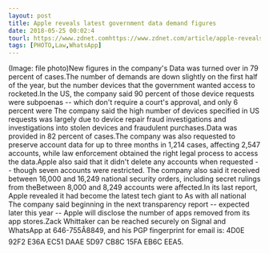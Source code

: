 ```yaml
---
layout: post
title: Apple reveals latest government data demand figures
date: 2018-05-25 00:02:4
tourl: https://www.zdnet.comhttps://www.zdnet.com/article/apple-reveals-latest-government-data-demand-figures/
tags: [PHOTO,Law,WhatsApp]
---
```

(Image: file photo)New figures in the company's Data was turned over in 79 percent of cases.The number of demands are down slightly on the first half of the year, but the number devices that the government wanted access to rocketed.In the US, the company said 90 percent of those device requests were subpoenas -- which don't require a court's approval, and only 6 percent were The company said the high number of devices specified in US requests was largely due to device repair fraud investigations and investigations into stolen devices and fraudulent purchases.Data was provided in 82 percent of cases.The company was also requested to preserve account data for up to three months in 1,214 cases, affecting 2,547 accounts, while law enforcement obtained the right legal process to access the data.Apple also said that it didn't delete any accounts when requested -- though seven accounts were restricted. The company also said it received between 16,000 and 16,249 national security orders, including secret rulings from theBetween 8,000 and 8,249 accounts were affected.In its last report, Apple revealed it had become the latest tech giant to As with all national The company said beginning in the next transparency report -- expected later this year -- Apple will disclose the number of apps removed from its app stores.Zack Whittaker can be reached securely on Signal and WhatsApp at 646-755Â8849, and his PGP fingerprint for email is: 4D0E 92F2 E36A EC51 DAAE 5D97 CB8C 15FA EB6C EEA5.